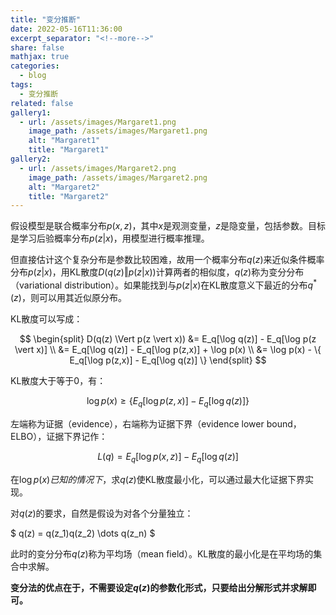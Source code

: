 ```yaml
---
title: "变分推断"
date: 2022-05-16T11:36:00
excerpt_separator: "<!--more-->"
share: false
mathjax: true
categories:
  - blog
tags:
  - 变分推断
related: false
gallery1:
  - url: /assets/images/Margaret1.png
    image_path: /assets/images/Margaret1.png
    alt: "Margaret1"
    title: "Margaret1"
gallery2:
  - url: /assets/images/Margaret2.png
    image_path: /assets/images/Margaret2.png
    alt: "Margaret2"
    title: "Margaret2"
---
```



假设模型是联合概率分布$p(x,z)$，其中$x$是观测变量，$z$是隐变量，包括参数。目标是学习后验概率分布$p(z \vert x)$，用模型进行概率推理。

但直接估计这个复杂分布是参数比较困难，故用一个概率分布$q(z)$来近似条件概率分布$p(z \vert x)$，用KL散度$D(q(z) \Vert p(z \vert x))$计算两者的相似度，$q(z)$称为变分分布（variational distribution）。如果能找到与$p(z \vert x)$在KL散度意义下最近的分布$q^*(z)$，则可以用其近似原分布。

KL散度可以写成：

$$
\begin{split}
D(q(z) \Vert p(z \vert x)) &= E_q[\log q(z)] - E_q[\log p(z  \vert  x)] \\
&= E_q[\log q(z)] - E_q[\log p(z,x)] + \log p(x) \\
&= \log p(x) - \{ E_q[\log p(z,x)] - E_q[\log q(z)] \}
\end{split}
$$

KL散度大于等于0，有：

$$
\log p(x) \ge \{ E_q[\log p(z,x)] - E_q[\log q(z)] \}
$$

左端称为证据（evidence），右端称为证据下界（evidence lower bound，ELBO），证据下界记作：

$$
L(q) = E_q[\log p(x,z)] - E_q[\log q(z)]
$$

在$\log p(x)已知的情况下，$求$q(z)$使KL散度最小化，可以通过最大化证据下界实现。

对$q(z)$的要求，自然是假设为对各个分量独立：

$
q(z) = q(z_1)q(z_2) \dots q(z_n)
$

此时的变分分布$q(z)$称为平均场（mean field）。KL散度的最小化是在平均场的集合中求解。

**变分法的优点在于，不需要设定$q(z)$的参数化形式，只要给出分解形式并求解即可。**
